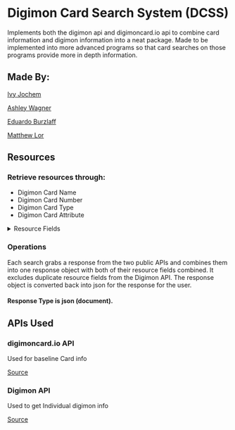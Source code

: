 # Digimon Card Search System (DCSS)

Implements both the digimon api and digimoncard.io api to combine card information and digimon information into a neat package. Made to be implemented into more advanced programs so that card searches on those programs provide more in depth information.

## Made By:

[Ivy Jochem](https://github.com/ScarletIvy)

[Ashley Wagner](https://github.com/AshleyNWagner)

[Eduardo Burzlaff](https://github.com/eburzlaff)

[Matthew Lor](https://github.com/Mlor10)

## Resources
### Retrieve resources through:
- Digimon Card Name
- Digimon Card Number
- Digimon Card Type
- Digimon Card Attribute
<!-- end of list -->
<details>
<summary>
Resource Fields
</summary>
<blockquote>
<details>
<summary>
Digimon Card Source Effect
</summary>
soure_effect 
</details>
<details>
<summary>
Digimon Card Color Type
</summary>
color
</details>
<details>
<summary>
Digimon Card Digimon Type
</summary>
digi_type
</details>
<details>
<summary>
Digimon Card Sets
</summary>
card_sets
</details>
<details>
<summary>
Digimon Card Level
</summary>
level
</details>
<details>
<summary>
Digimon Card Rarity
</summary>
card_rarity
</details>
<details>
<summary>
Digimon Card Artist
</summary>
artist
</details>
<details>
<summary>
Digimon Card Image
</summary>
image_url
</details>
<details>
<summary>
Digimon Card Main Effect
</summary>
main_effect
</details>
<details>
<summary>
Digimon Card Type
</summary>
type
</details>
<details>
<summary>
Digimon Card Power
</summary>
dp
</details>
<details>
<summary>
Digimon Card Evolution Stage
</summary>
stage
</details>
<details>
<summary>
Digimon Card Set Origin
</summary>
set_name
</details>
<details>
<summary>
Digimon Image
</summary>
digimonImage
</details>
</blockquote>
</details>
<!-- end of details -->

### Operations
Each search grabs a response from the two public APIs and combines them into one response object with both of their 
resource fields combined. It excludes duplicate resource fields from the Digimon API. The response object is converted 
back into json for the response for the user.

#### Response Type is json (document).

## APIs Used

### digimoncard.io API

Used for baseline Card info

[Source](https://documenter.getpostman.com/view/14059948/TzecB4fH)

### Digimon API

Used to get Individual digimon info

[Source](https://digimon-api.herokuapp.com/)
